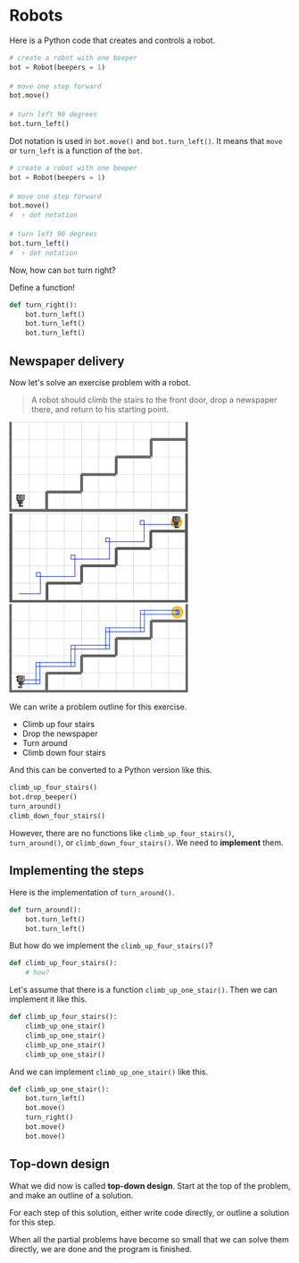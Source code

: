 # Robots

Here is a Python code that creates and controls a robot. 

```python
# create a robot with one beeper
bot = Robot(beepers = 1)

# move one step forward 
bot.move() 

# turn left 90 degrees 
bot.turn_left()
```

Dot notation is used in `bot.move()` and `bot.turn_left()`. It means that `move` or `turn_left` is a function of the `bot`. 

```python
# create a robot with one beeper
bot = Robot(beepers = 1)

# move one step forward 
bot.move() 
#  ↑ dot notation

# turn left 90 degrees 
bot.turn_left()
#  ↑ dot notation
```

Now, how can `bot` turn right? 

Define a function!

```python
def turn_right():
    bot.turn_left()
    bot.turn_left()
    bot.turn_left()
```

## Newspaper delivery

Now let's solve an exercise problem with a robot. 

> A robot should climb the stairs to the front door, drop a newspaper there, and return to his starting point.

<img src="../assets/02-3-newspaper-init.png" style="max-width:320px" />

<img src="../assets/02-3-newspaper-checkpoint.png" style="max-width:320px" />

<img src="../assets/02-3-newspaper.png" style="max-width:320px" />

We can write a problem outline for this exercise. 

- Climb up four stairs 
- Drop the newspaper 
- Turn around
- Climb down four stairs

And this can be converted to a Python version like this.

```python
climb_up_four_stairs()
bot.drop_beeper()
turn_around()
climb_down_four_stairs()
```

However, there are no functions like `climb_up_four_stairs()`, `turn_around()`, or `climb_down_four_stairs()`. We need to **implement** them.

## Implementing the steps

Here is the implementation of `turn_around()`. 

```python
def turn_around():
    bot.turn_left()
    bot.turn_left()
```

But how do we implement the `climb_up_four_stairs()`?

```python
def climb_up_four_stairs(): 
    # how?
```

Let's assume that there is a function `climb_up_one_stair()`. Then we can implement it like this. 

```python
def climb_up_four_stairs():
    climb_up_one_stair()
    climb_up_one_stair()
    climb_up_one_stair()
    climb_up_one_stair()
```

And we can implement `climb_up_one_stair()` like this.

```python
def climb_up_one_stair():
    bot.turn_left()
    bot.move()
    turn_right()
    bot.move()
    bot.move()
```

## Top-down design

What we did now is called **top-down design**. Start at the top of the problem, and make an outline of a solution.

For each step of this solution, either write code directly, or outline a solution for this step.

When all the partial problems have become so small that we can solve them directly, we are done and the program is finished.

